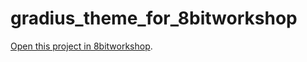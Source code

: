gradius_theme_for_8bitworkshop
=====

[Open this project in 8bitworkshop](http://8bitworkshop.com/redir.html?platform=nes&githubURL=https%3A%2F%2Fgithub.com%2Fmariogazziro%2Fgradius_theme_for_8bitworkshop&file=fami.c).
